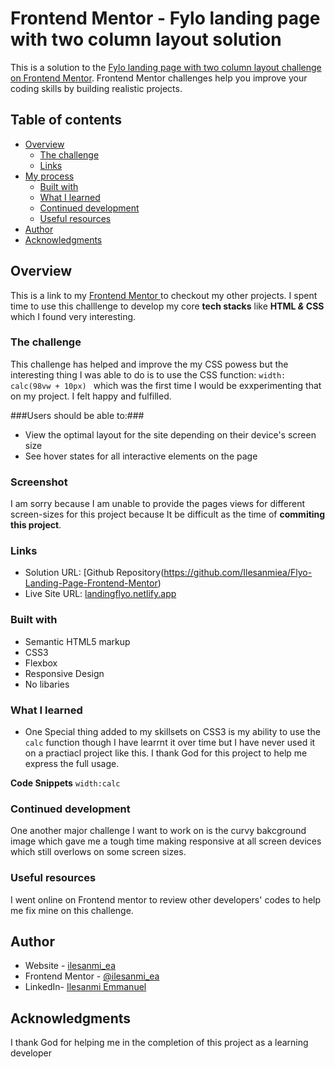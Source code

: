 # Frontend Mentor - Fylo landing page with two column layout solution

This is a solution to the [Fylo landing page with two column layout challenge on Frontend Mentor](https://www.frontendmentor.io/challenges/fylo-landing-page-with-two-column-layout-5ca5ef041e82137ec91a50f5). Frontend Mentor challenges help you improve your coding skills by building realistic projects. 

## Table of contents

- [Overview](#overview)
  - [The challenge](#the-challenge)
  - [Links](#links)
- [My process](#my-process)
  - [Built with](#built-with)
  - [What I learned](#what-i-learned)
  - [Continued development](#continued-development)
  - [Useful resources](#useful-resources)
- [Author](#author)
- [Acknowledgments](#acknowledgments)


## Overview
This is a link to my [Frontend Mentor ](https://www.frontendmentor.io/profile/Ilesanmiea) to checkout my other projects. 
I spent time to use this challlenge to develop my core **tech stacks** like **HTML _&_ CSS**  which I found very interesting.

### The challenge
This challenge has helped and improve the my CSS powess but the interesting thing I was able to do is to use the CSS function: `width: calc(98vw + 10px) ` which was  the first time I would be exxperimenting that on my project. I felt happy and fulfilled.

###Users should be able to:###

- View the optimal layout for the site depending on their device's screen size
- See hover states for all interactive elements on the page

### Screenshot

I am sorry because I am unable to provide the pages views for different screen-sizes for this project because It be difficult as the time of **commiting this project**.


### Links

- Solution URL: [Github Repository(https://github.com/Ilesanmiea/Flyo-Landing-Page-Frontend-Mentor)
- Live Site URL: [landingflyo.netlify.app](https://landingflyo.netlify.app/)

### Built with

- Semantic HTML5 markup
- CSS3
- Flexbox
- Responsive Design
- No libaries

### What I learned

- One Special thing added to my skillsets on CSS3 is my ability to use the `calc` function though I have learrnt it over time but I have never used it on a practiacl project like this. I thank God for this project to help me express the full usage.

**Code Snippets**
`width:calc`

### Continued development

One another major challenge I want to work on is the curvy bakcground image which gave me a tough time making responsive at all screen devices which still overlows on some screen sizes.

### Useful resources

I went online on Frontend mentor to review other developers' codes to help me fix mine on this challenge.


## Author

- Website - [ilesanmi_ea](ilesanmiea.hashnode.dev)
- Frontend Mentor - [@ilesanmi_ea](https://www.frontendmentor.io/profile/Ilesanmiea)
- LinkedIn- [Ilesanmi Emmanuel ](https://www.linkedin.com/in/ilesanmi-emmanuel-071157166)


## Acknowledgments
I thank God for helping me in the completion of this project as a learning  developer
